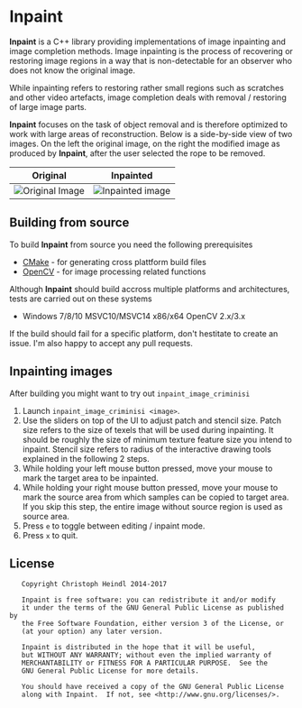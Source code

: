 # Inpaint

**Inpaint** is a C++ library providing implementations of image inpainting and image completion methods. Image inpainting is the process of recovering or restoring image regions in a way that is non-detectable for an observer who does not know the original image. 

While inpainting refers to restoring rather small regions such as scratches and other video artefacts, image completion deals with removal / restoring of large image parts.

**Inpaint** focuses on the task of object removal and is therefore optimized to work with large areas of reconstruction. Below is a side-by-side view of two images. On the left the original image, on the right the modified image as produced by **Inpaint**, after the user selected the rope to be removed.

| Original        | Inpainted     |
| :-------------: |:-------------:|
| ![Original Image](/photos/bungee.jpg?raw=true) | ![Inpainted image](/photos/bungee_criminisi.png?raw=true) |


## Building from source
To build **Inpaint** from source you need the following prerequisites
 - [CMake](www.cmake.org) - for generating cross plattform build files
 - [OpenCV](www.opencv.org) - for image processing related functions
 
Although **Inpaint** should build accross multiple platforms and architectures, tests are carried out on these systems
 - Windows 7/8/10 MSVC10/MSVC14 x86/x64 OpenCV 2.x/3.x

If the build should fail for a specific platform, don't hestitate to create an issue. I'm also happy to accept any pull requests.

## Inpainting images

After building you might want to try out `inpaint_image_criminisi`

1. Launch `inpaint_image_criminisi <image>`.
1. Use the sliders on top of the UI to adjust patch and stencil size. Patch size refers to the size of texels that will be used during inpainting. It should be roughly the size of minimum texture feature size you intend to inpaint. Stencil size refers to radius of the interactive drawing tools explained in the following 2 steps.
1. While holding your left mouse button pressed, move your mouse to mark the target area to be inpainted.
1. While holding your right mouse button pressed, move your mouse to mark the source area from which samples can be copied to target area. If you skip this step, the entire image without source region is used as source area.
1. Press `e` to toggle between editing / inpaint mode.
1. Press `x` to quit.

## License
```
   Copyright Christoph Heindl 2014-2017

   Inpaint is free software: you can redistribute it and/or modify
   it under the terms of the GNU General Public License as published by
   the Free Software Foundation, either version 3 of the License, or
   (at your option) any later version.
   
   Inpaint is distributed in the hope that it will be useful,
   but WITHOUT ANY WARRANTY; without even the implied warranty of
   MERCHANTABILITY or FITNESS FOR A PARTICULAR PURPOSE.  See the
   GNU General Public License for more details.
   
   You should have received a copy of the GNU General Public License
   along with Inpaint.  If not, see <http://www.gnu.org/licenses/>.
```
